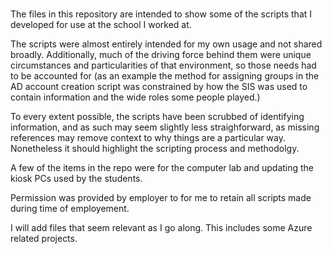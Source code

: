 # 
The files in this repository are intended to show some of the scripts that I developed for use at the school I worked at.

The scripts were almost entirely intended for my own usage and not shared broadly. Additionally, much of the driving force behind them were unique circumstances and particularities of that environment, so those needs had to be accounted for (as an example the method for assigning groups in the AD account creation script was constrained by how the SIS was used to contain information and the wide roles some people played.)

To every extent possible, the scripts have been scrubbed of identifying information, and as such may seem slightly less straighforward, as missing references may remove context to why things are a particular way. Nonetheless it should highlight the scripting process and methodolgy.

A few of the items in the repo were for the computer lab and updating the kiosk PCs used by the students.

Permission was provided by employer to for me to retain all scripts made during time of employement.

I will add files that seem relevant as I go along. This includes some Azure related projects.
